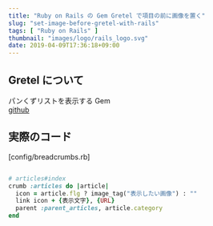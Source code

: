 ```yaml
---
title: "Ruby on Rails の Gem Gretel で項目の前に画像を置く"
slug: "set-image-before-gretel-with-rails"
tags: [ "Ruby on Rails" ]
thumbnail: "images/logo/rails_logo.svg"
date: 2019-04-09T17:36:18+09:00
---
```


## Gretel について

パンくずリストを表示する Gem  
[github](https://github.com/WilHall/gretel)

## 実際のコード

[config/breadcrumbs.rb]
```ruby

# articles#index
crumb :articles do |article|
  icon = article.flg ? image_tag("表示したい画像") : ""
  link icon + {表示文字}, {URL}
  parent :parent_articles, article.category
end
```

